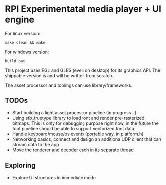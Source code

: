 # RPI Experimentatal media player + UI engine

For linux version:

```
make clean && make
```

For windows version:

```
build.bat
```

This project uses EGL and GLES (even on desktop) for its graphics API.
The shippable version is and will be written from scratch.

The asset processor and toolings can use library/frameworks.

## TODOs

- Start building a light asset processor pipeline (in progress...)
- Using stb_truetype library to load font and render pre-rasterized bitmaps.
  This is only for debugging purpose right now, in the future the font pipeline should be able to support vectorized font data.
- Handle keyboard/mouse/os events (portable way, in platform.h)
- Networking basics, connect and design an additiona UDP client that can stream data to the app
- Move the renderer and decoder each in its separate thread

## Exploring

- Explore UI structures in immediate mode
